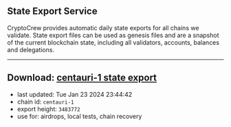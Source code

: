 ## State Export Service
CryptoCrew provides automatic daily state exports for all chains we validate. State export files can be used as genesis files and are a snapshot of the current blockchain state, including all validators, accounts, balances and delegations.

---
**Download: [centauri-1 state export](https://dl.ccvalidators.com/SERVICE/composable/centauri-1_export_3483772.json)**
---

- last updated: Tue Jan 23 2024 23:44:42
- chain id: `centauri-1`
- export height: `3483772`
- use for: airdrops, local tests, chain recovery
